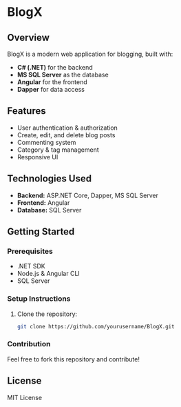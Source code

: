 # BlogX

## Overview

BlogX is a modern web application for blogging, built with:

- **C# (.NET)** for the backend
- **MS SQL Server** as the database
- **Angular** for the frontend
- **Dapper** for data access

## Features

- User authentication & authorization
- Create, edit, and delete blog posts
- Commenting system
- Category & tag management
- Responsive UI

## Technologies Used

- **Backend:** ASP.NET Core, Dapper, MS SQL Server
- **Frontend:** Angular
- **Database:** SQL Server

## Getting Started

### Prerequisites

- .NET SDK
- Node.js & Angular CLI
- SQL Server

### Setup Instructions

1. Clone the repository:
   ```sh
   git clone https://github.com/yourusername/BlogX.git
   
### Contribution

Feel free to fork this repository and contribute!

## License

MIT License
